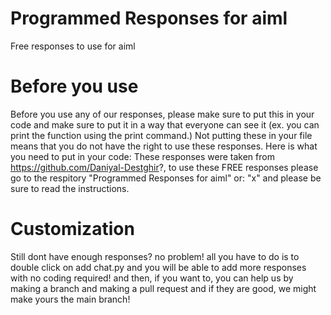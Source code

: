 # Programmed Responses for aiml
 Free responses to use for aiml

# Before you use
Before you use any of our responses, please make sure to put this in your code and make sure to put it in a way that everyone can see it (ex. you can print the function using the print command.) Not putting these in your file means that you do not have the right to use these responses.
Here is what you need to put in your code:
These responses were taken from https://github.com/Daniyal-Destghir?, to use these FREE responses please go to the respitory "Programmed Responses for aiml" or: "x" and please be sure to read the instructions.

# Customization
Still dont have enough responses? no problem! all you have to do is to double click on add chat.py and you will be able to add more responses with no coding required! and then, if you want to, you can help us by making a branch and making a pull request and if they are good, we might make yours the main branch!